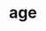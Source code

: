 ---
title: age
di: (to one person)
meaning: hurry up!/ come on!
ch: 8
pos: conjverb
derivative: agitation
---